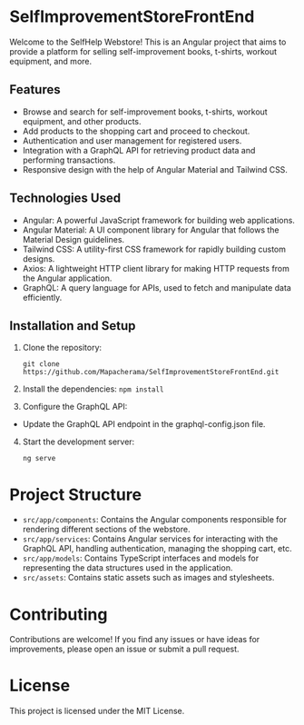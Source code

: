 # SelfImprovementStoreFrontEnd

Welcome to the SelfHelp Webstore! This is an Angular project that aims to provide a platform for selling self-improvement books, t-shirts, workout equipment, and more.

## Features

- Browse and search for self-improvement books, t-shirts, workout equipment, and other products.
- Add products to the shopping cart and proceed to checkout.
- Authentication and user management for registered users.
- Integration with a GraphQL API for retrieving product data and performing transactions.
- Responsive design with the help of Angular Material and Tailwind CSS.

## Technologies Used

- Angular: A powerful JavaScript framework for building web applications.
- Angular Material: A UI component library for Angular that follows the Material Design guidelines.
- Tailwind CSS: A utility-first CSS framework for rapidly building custom designs.
- Axios: A lightweight HTTP client library for making HTTP requests from the Angular application.
- GraphQL: A query language for APIs, used to fetch and manipulate data efficiently.

## Installation and Setup

1. Clone the repository:

   ```
   git clone https://github.com/Mapacherama/SelfImprovementStoreFrontEnd.git
   ```

2. Install the dependencies:
 ``` npm install ```

3. Configure the GraphQL API:
- Update the GraphQL API endpoint in the graphql-config.json file.

4. Start the development server:

    ``` ng serve ```

# Project Structure

- ```src/app/components```: Contains the Angular components responsible for rendering different sections of the webstore.
- ```src/app/services```: Contains Angular services for interacting with the GraphQL API, handling authentication, managing the shopping cart, etc.
- ```src/app/models```: Contains TypeScript interfaces and models for representing the data structures used in the application.
- ```src/assets```: Contains static assets such as images and stylesheets.

# Contributing

Contributions are welcome! If you find any issues or have ideas for improvements, please open an issue or submit a pull request.

# License
This project is licensed under the MIT License.


